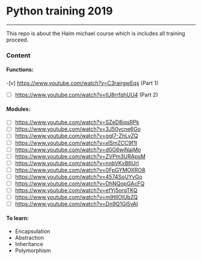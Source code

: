 # Python training 2019
---
This repo is about the Haim michael course which is includes all training proceed.

### Content
#### Functions:

-[v] https://www.youtube.com/watch?v=C3rairgwEqs (Part 1)
-[ ] https://www.youtube.com/watch?v=tU8rrfqhUU4 (Part 2)

#### Modules:

-[ ] https://www.youtube.com/watch?v=SZeD8iqsRPk
-[ ] https://www.youtube.com/watch?v=3J50ycne6Go
-[ ] https://www.youtube.com/watch?v=ggI7-ZhLyZQ
-[ ] https://www.youtube.com/watch?v=xlSmZCC9f1I
-[ ] https://www.youtube.com/watch?v=d0G6wjNajMo
-[ ] https://www.youtube.com/watch?v=ZVPm3URApsM
-[ ] https://www.youtube.com/watch?v=nnbVKxB6UrI
-[ ] https://www.youtube.com/watch?v=0FpGYMOXRO8
-[ ] https://www.youtube.com/watch?v=4574SoUYvGo
-[ ] https://www.youtube.com/watch?v=DhNQopGAcFQ
-[ ] https://www.youtube.com/watch?v=efYj5orqTKQ
-[ ] https://www.youtube.com/watch?v=m9tIIOlUbZQ
-[ ] https://www.youtube.com/watch?v=Dn9Q1Gi5vAI

#### To learn:
- Encapsulation
- Abstraction
- Inheritance
- Polymorphism